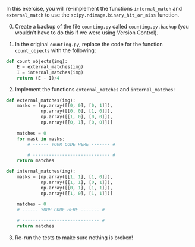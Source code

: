 
In this exercise, you will re-implement the functions
`internal_match` and `external_match`
to use the `scipy.ndimage.binary_hit_or_miss` function.

0. Create a backup of the file `counting.py` called `counting.py.backup`
(you wouldn't have to do this if we were using Version Control).

1. In the original `counting.py`,
replace the code for the function `count_objects` with the following:

```python
def count_objects(img):
    E = external_matches(img)
    I = internal_matches(img)
    return (E - I)/4
```

2. Implement the functions `external_matches` and `internal_matches`:

```python
def external_matches(img):
    masks = [np.array([[0, 0], [0, 1]]),
             np.array([[0, 0], [1, 0]]),
             np.array([[1, 0], [0, 0]]),
             np.array([[0, 1], [0, 0]])]
    
    matches = 0
    for mask in masks:
        # ------ YOUR CODE HERE ------- #

        # ----------------------------- #
    return matches

def internal_matches(img):
    masks = [np.array([[1, 1], [1, 0]]),
             np.array([[1, 1], [0, 1]]),
             np.array([[0, 1], [1, 1]]),
             np.array([[1, 0], [1, 1]])]
 
    matches = 0 
    # ------ YOUR CODE HERE ------- #

    # ----------------------------- #
    return matches
```
3. Re-run the tests to make sure nothing is broken!

